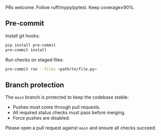 PRs welcome. Follow ruff/mypy/pytest. Keep coverage≥90%.

## Pre-commit

Install git hooks:

```bash
pip install pre-commit
pre-commit install
```

Run checks on staged files:

```bash
pre-commit run --files <path/to/file.py>
```

## Branch protection

The `main` branch is protected to keep the codebase stable:

- Pushes must come through pull requests.
- All required status checks must pass before merging.
- Force pushes are disabled.

Please open a pull request against `main` and ensure all checks succeed.
